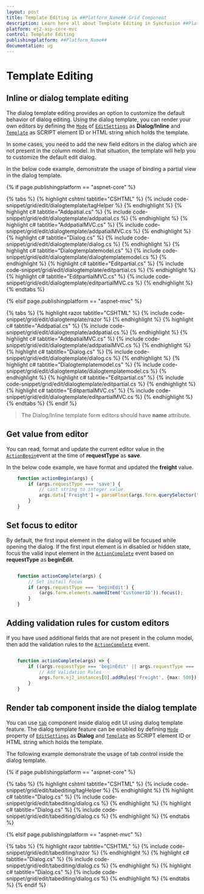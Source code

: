 ```yaml
---
layout: post
title: Template Editing in ##Platform_Name## Grid Component
description: Learn here all about Template Editing in Syncfusion ##Platform_Name## Grid component of Syncfusion Essential JS 2 and more.
platform: ej2-asp-core-mvc
control: Template Editing
publishingplatform: ##Platform_Name##
documentation: ug
---
```



# Template Editing

## Inline or dialog template editing

The dialog template editing provides an option to customize the default behavior of dialog editing. Using the dialog template, you can render your own editors by defining the [`Mode`](https://help.syncfusion.com/cr/aspnetcore-js2/Syncfusion.EJ2.Grids.GridEditSettings.html#Syncfusion_EJ2_Grids_GridEditSettings_Mode) of [`EditSettings`](https://help.syncfusion.com/cr/aspnetcore-js2/Syncfusion.EJ2.Grids.GridEditSettings.html) as **Dialog/Inline** and [`Template`](https://help.syncfusion.com/cr/aspnetcore-js2/Syncfusion.EJ2.Grids.GridEditSettings.html#Syncfusion_EJ2_Grids_GridEditSettings_Template) as SCRIPT element ID or HTML string which holds the template.

In some cases, you need to add the new field editors in the dialog which are not present in the column model. In that situation, the template will help you to customize the default edit dialog.

In the below code example, demonstrate the usage of binding a partial view in the dialog template.

{% if page.publishingplatform == "aspnet-core" %}

{% tabs %}
{% highlight cshtml tabtitle="CSHTML" %}
{% include code-snippet/grid/edit/dialogtemplate/tagHelper %}
{% endhighlight %}
{% highlight c# tabtitle="Addpatial.cs" %}
{% include code-snippet/grid/edit/dialogtemplate/addpatial.cs %}
{% endhighlight %}
{% highlight c# tabtitle="AddpatialMVC.cs" %}
{% include code-snippet/grid/edit/dialogtemplate/addpatialMVC.cs %}
{% endhighlight %}
{% highlight c# tabtitle="Dialog.cs" %}
{% include code-snippet/grid/edit/dialogtemplate/dialog.cs %}
{% endhighlight %}
{% highlight c# tabtitle="Dialogtemplatemodel.cs" %}
{% include code-snippet/grid/edit/dialogtemplate/dialogtemplatemodel.cs %}
{% endhighlight %}
{% highlight c# tabtitle="Editpartial.cs" %}
{% include code-snippet/grid/edit/dialogtemplate/editpartial.cs %}
{% endhighlight %}
{% highlight c# tabtitle="EditpartialMVC.cs" %}
{% include code-snippet/grid/edit/dialogtemplate/editpartialMVC.cs %}
{% endhighlight %}
{% endtabs %}

{% elsif page.publishingplatform == "aspnet-mvc" %}

{% tabs %}
{% highlight razor tabtitle="CSHTML" %}
{% include code-snippet/grid/edit/dialogtemplate/razor %}
{% endhighlight %}
{% highlight c# tabtitle="Addpatial.cs" %}
{% include code-snippet/grid/edit/dialogtemplate/addpatial.cs %}
{% endhighlight %}
{% highlight c# tabtitle="AddpatialMVC.cs" %}
{% include code-snippet/grid/edit/dialogtemplate/addpatialMVC.cs %}
{% endhighlight %}
{% highlight c# tabtitle="Dialog.cs" %}
{% include code-snippet/grid/edit/dialogtemplate/dialog.cs %}
{% endhighlight %}
{% highlight c# tabtitle="Dialogtemplatemodel.cs" %}
{% include code-snippet/grid/edit/dialogtemplate/dialogtemplatemodel.cs %}
{% endhighlight %}
{% highlight c# tabtitle="Editpartial.cs" %}
{% include code-snippet/grid/edit/dialogtemplate/editpartial.cs %}
{% endhighlight %}
{% highlight c# tabtitle="EditpartialMVC.cs" %}
{% include code-snippet/grid/edit/dialogtemplate/editpartialMVC.cs %}
{% endhighlight %}
{% endtabs %}
{% endif %}



> The Dialog/Inline template form editors should have **name** attribute.

## Get value from editor

You can read, format and update the current editor value in the [`ActionBegin`](https://help.syncfusion.com/cr/aspnetcore-js2/Syncfusion.EJ2.Grids.Grid.html#Syncfusion_EJ2_Grids_Grid_ActionBegin)event at the time of **requestType** as **save**.

In the below code example, we have format and updated the **freight** value.

``` typescript
    function actionBegin(args) {
        if (args.requestType === 'save') {
            // cast string to integer value.
            args.data['Freight'] = parseFloat(args.form.querySelector("#Freight").value);
        }
    }

```

## Set focus to editor

By default, the first input element in the dialog will be focused while opening the dialog. If the first input element is in disabled or hidden state, focus the valid input element in the [`ActionComplete`](https://help.syncfusion.com/cr/aspnetcore-js2/Syncfusion.EJ2.Grids.Grid.html#Syncfusion_EJ2_Grids_Grid_ActionComplete) event based on **requestType** as **beginEdit**.

```typescript

    function actionComplete(args) {
        // Set initail Focus
        if (args.requestType === 'beginEdit') {
            (args.form.elements.namedItem('CustomerID')).focus();
        }
    }

```

## Adding validation rules for custom editors

If you have used additional fields that are not present in the column model, then add the validation rules to the [`ActionComplete`](https://help.syncfusion.com/cr/aspnetcore-js2/Syncfusion.EJ2.Grids.Grid.html#Syncfusion_EJ2_Grids_Grid_ActionComplete) event.

```typescript

    function actionComplete(args) => {
        if ((args.requestType === 'beginEdit' || args.requestType === 'add')) {
            // Add Validation Rules
            args.form.ej2_instances[0].addRules('Freight', {max: 500});
        }
    }

```

## Render tab component inside the dialog template

You can use [`tab`](../../../tab/index.html) component inside dialog edit UI using dialog template feature. The dialog template feature can be enabled by defining [`Mode`](https://help.syncfusion.com/cr/aspnetcore-js2/Syncfusion.EJ2.Grids.GridEditSettings.html#Syncfusion_EJ2_Grids_GridEditSettings_Mode) property of [`EditSettings`](https://help.syncfusion.com/cr/aspnetcore-js2/Syncfusion.EJ2.Grids.GridEditSettings.html) as **Dialog** and [`Template`](https://help.syncfusion.com/cr/aspnetcore-js2/Syncfusion.EJ2.Grids.GridEditSettings.html#Syncfusion_EJ2_Grids_GridEditSettings_Template) as SCRIPT element ID or HTML string which holds the template.

The following example demonstrate the usage of tab control inside the dialog template.

{% if page.publishingplatform == "aspnet-core" %}

{% tabs %}
{% highlight cshtml tabtitle="CSHTML" %}
{% include code-snippet/grid/edit/tabediting/tagHelper %}
{% endhighlight %}
{% highlight c# tabtitle="Dialog.cs" %}
{% include code-snippet/grid/edit/tabediting/dialog.cs %}
{% endhighlight %}
{% highlight c# tabtitle="Dialog.cs" %}
{% include code-snippet/grid/edit/tabediting/dialog.cs %}
{% endhighlight %}
{% endtabs %}

{% elsif page.publishingplatform == "aspnet-mvc" %}

{% tabs %}
{% highlight razor tabtitle="CSHTML" %}
{% include code-snippet/grid/edit/tabediting/razor %}
{% endhighlight %}
{% highlight c# tabtitle="Dialog.cs" %}
{% include code-snippet/grid/edit/tabediting/dialog.cs %}
{% endhighlight %}
{% highlight c# tabtitle="Dialog.cs" %}
{% include code-snippet/grid/edit/tabediting/dialog.cs %}
{% endhighlight %}
{% endtabs %}
{% endif %}

